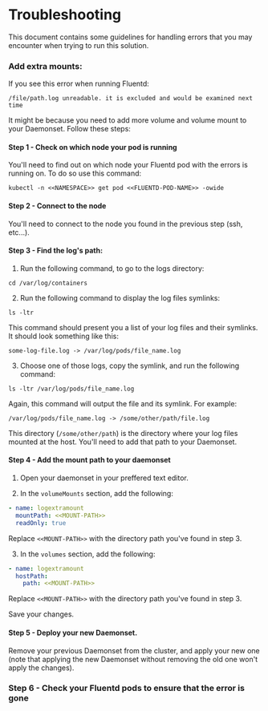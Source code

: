 # Troubleshooting

This document contains some guidelines for handling errors that you may encounter when trying to run this solution.

### Add extra mounts:

If you see this error when running Fluentd:

```shell
/file/path.log unreadable. it is excluded and would be examined next time
```

It might be because you need to add more volume and volume mount to your Daemonset. Follow these steps:

#### Step 1 - Check on which node your pod is running

You'll need to find out on which node your Fluentd pod with the errors is running on. To do so use this command:

```shell
kubectl -n <<NAMESPACE>> get pod <<FLUENTD-POD-NAME>> -owide
```

#### Step 2 - Connect to the node

You'll need to connect to the node you found in the previous step (ssh, etc...).

#### Step 3 - Find the log's path:

1. Run the following command, to go to the logs directory:

```shell
cd /var/log/containers
```

2. Run the following command to display the log files symlinks:

```shell
ls -ltr
```

This command should present you a list of your log files and their symlinks. It should look something like this:

```shell
some-log-file.log -> /var/log/pods/file_name.log
```

3. Choose one of those logs, copy the symlink, and run the following command:

```shell
ls -ltr /var/log/pods/file_name.log
```

Again, this command will output the file and its symlink. For example:

```shell
/var/log/pods/file_name.log -> /some/other/path/file.log
```

This directory (`/some/other/path`) is the directory where your log files mounted at the host. You'll need to add that path to your Daemonset.

#### Step 4 - Add the mount path to your daemonset

1. Open your daemonset in your preffered text editor.

2. In the `volumeMounts` section, add the following:

```yaml
- name: logextramount
  mountPath: <<MOUNT-PATH>>
  readOnly: true
```

Replace `<<MOUNT-PATH>>` with the directory path you've found in step 3.

3. In the `volumes` section, add the following:

```yaml
- name: logextramount
  hostPath:
  	path: <<MOUNT-PATH>>
```

Replace `<<MOUNT-PATH>>` with the directory path you've found in step 3.

Save your changes.

#### Step 5 - Deploy your new Daemonset.

Remove your previous Daemonset from the cluster, and apply your new one (note that applying the new Daemonset without removing the old one won't apply the changes).

### Step 6 - Check your Fluentd pods to ensure that the error is gone
